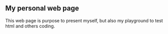 ## My personal web page

This web page is purpose to present myself, but also my playground to test html and others coding.

